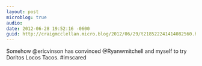 ```yaml
---
layout: post
microblog: true
audio: 
date: 2012-06-28 19:52:16 -0600
guid: http://craigmcclellan.micro.blog/2012/06/29/t218522241414082560.html
---
```

Somehow @ericvinson has convinced @Ryanwmitchell and myself to try Doritos Locos Tacos. #imscared
